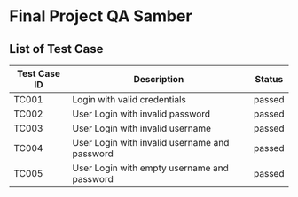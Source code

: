 # Final Project QA Samber

## List of Test Case
| Test Case ID |     Description     |   Status   |
| -------| ----------------- | ------------- |
|  TC001  | Login with valid credentials | passed  |
|  TC002  | User Login with invalid password    | passed |
|  TC003   | User Login with invalid username       | passed|
|  TC004   | User Login with invalid username and password  | passed  |
|  TC005   | User Login with empty username and password  | passed  |

